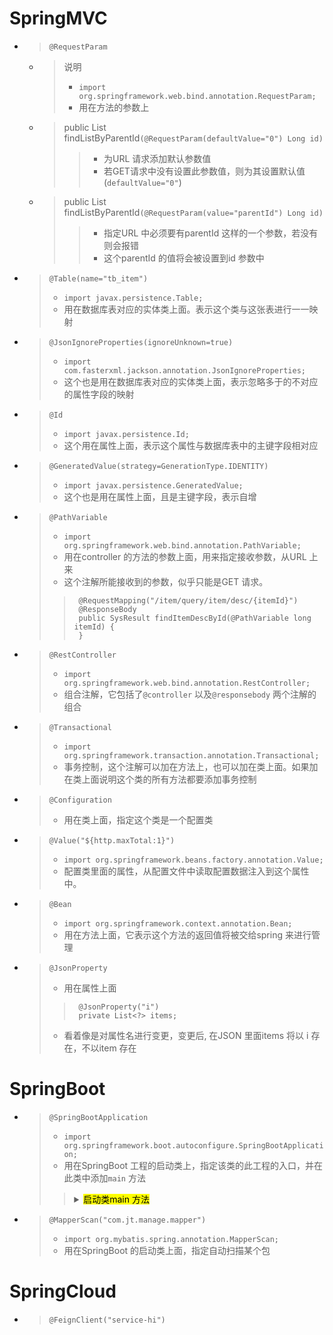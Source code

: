 


# SpringMVC
- > `@RequestParam`
    - > 说明
        > - `import org.springframework.web.bind.annotation.RequestParam;`
        > - 用在方法的参数上
    - > public List<ItemCat> findListByParentId`(@RequestParam(defaultValue="0") Long id)`
        >> - 为URL 请求添加默认参数值
        >> - 若GET请求中没有设置此参数值，则为其设置默认值(`defaultValue="0"`)
    - > public List<ItemCat> findListByParentId`(@RequestParam(value="parentId") Long id)`
        >> - 指定URL 中必须要有parentId 这样的一个参数，若没有则会报错
        >> - 这个parentId 的值将会被设置到id 参数中

- > `@Table(name="tb_item")`
    > - `import javax.persistence.Table;`
    > - 用在数据库表对应的实体类上面。表示这个类与这张表进行一一映射
- > `@JsonIgnoreProperties(ignoreUnknown=true)`
    > - `import com.fasterxml.jackson.annotation.JsonIgnoreProperties;`
    > - 这个也是用在数据库表对应的实体类上面，表示忽略多于的不对应的属性字段的映射

- > `@Id`  
    > - `import javax.persistence.Id;`
    > - 这个用在属性上面，表示这个属性与数据库表中的主键字段相对应
- > `@GeneratedValue(strategy=GenerationType.IDENTITY)`
    > - `import javax.persistence.GeneratedValue;`
    > - 这个也是用在属性上面，且是主键字段，表示自增

- > `@PathVariable`
    > - `import org.springframework.web.bind.annotation.PathVariable;`
    > - 用在controller 的方法的参数上面，用来指定接收参数，从URL 上来
    > - 这个注解所能接收到的参数，似乎只能是GET 请求。
    >>      @RequestMapping("/item/query/item/desc/{itemId}")
    >>      @ResponseBody
    >>      public SysResult findItemDescById(@PathVariable long itemId) {
    >>      }

- > `@RestController`
    > - `import org.springframework.web.bind.annotation.RestController;`
    > - 组合注解，它包括了`@controller`  以及`@responsebody` 两个注解的组合

- > `@Transactional`
    > - `import org.springframework.transaction.annotation.Transactional;`
    > - 事务控制，这个注解可以加在方法上，也可以加在类上面。如果加在类上面说明这个类的所有方法都要添加事务控制

- > `@Configuration`
    > - 用在类上面，指定这个类是一个配置类

- > `@Value("${http.maxTotal:1}")`
    > - `import org.springframework.beans.factory.annotation.Value;`
    > - 配置类里面的属性，从配置文件中读取配置数据注入到这个属性中。

- > `@Bean`
    > - `import org.springframework.context.annotation.Bean;`
    > - 用在方法上面，它表示这个方法的返回值将被交给spring 来进行管理

- > `@JsonProperty`
    > - 用在属性上面
    >>      @JsonProperty("i")
    >>      private List<?> items;
    > - 看着像是对属性名进行变更，变更后, 在JSON 里面items 将以 i 存在，不以item 存在

# SpringBoot
- > `@SpringBootApplication`
    > - `import org.springframework.boot.autoconfigure.SpringBootApplication;`
    > - 用在SpringBoot 工程的启动类上，指定该类的此工程的入口，并在此类中添加`main` 方法
    >> <details>
    >> <summary><mark>启动类main 方法</mark></summary>
    >> 
    >>>     public static void main(String[] args) {
    >>>         SpringApplication.run(ManageStarter.class, args);
    >>>     }
    >> </details>

- > `@MapperScan("com.jt.manage.mapper")`
    > - `import org.mybatis.spring.annotation.MapperScan;`
    > - 用在SpringBoot 的启动类上面，指定自动扫描某个包


# SpringCloud
- > `@FeignClient("service-hi")`






